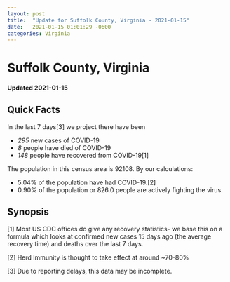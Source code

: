 ```yaml
---
layout: post
title:  "Update for Suffolk County, Virginia - 2021-01-15"
date:   2021-01-15 01:01:29 -0600
categories: Virginia
---
```


# Suffolk County, Virginia
#### Updated 2021-01-15

## Quick Facts

In the last 7 days[3] we project there have been
- *295* new cases of COVID-19
- *8* people have died of COVID-19
- *148* people have recovered from COVID-19[1]

The population in this census area is 92108. By our calculations:
- 5.04% of the population have had COVID-19.[2]
- 0.90% of the population or 826.0 people are actively fighting the virus.

## Synopsis




[1] Most US CDC offices do give any recovery statistics- we base this on a formula which looks at confirmed new cases
15 days ago (the average recovery time) and deaths over the last 7 days.

[2] Herd Immunity is thought to take effect at around ~70-80%

[3] Due to reporting delays, this data may be incomplete.
 
    